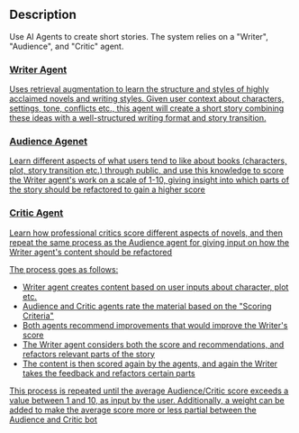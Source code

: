 ## Description
Use AI Agents to create short stories. The system relies on a "Writer", "Audience", and "Critic" agent.

### <u>Writer Agent<u/>
Uses retrieval augmentation to learn the structure and styles of highly acclaimed novels and writing styles. Given user
context about characters, settings, tone, conflicts etc., this agent will create a short story combining these ideas with
a well-structured writing format and story transition.

### <u>Audience Agenet<u/>
Learn different aspects of what users tend to like about books (characters, plot, story transition etc.) through public,
and use this knowledge to score the Writer agent's work on a scale of 1-10, giving insight into which parts of the story
should be refactored to gain a higher score

### <u>Critic Agent<u/>
Learn how professional critics score different aspects of novels, and then repeat the same process as the Audience agent 
 for giving input on how the Writer agent's content should be refactored


The process goes as follows:
- Writer agent creates content based on user inputs about character, plot etc.
- Audience and Critic agents rate the material based on the "Scoring Criteria"
- Both agents recommend improvements that would improve the Writer's score
- The Writer agent considers both the score and recommendations, and refactors relevant parts of the story
- The content is then scored again by the agents, and again the Writer takes the feedback and refactors certain parts

This process is repeated until the average Audience/Critic score exceeds a value between 1 and 10, as input by the user.
Additionally, a weight can be added to make the average score more or less partial between the Audience and Critic bot
